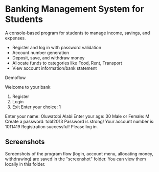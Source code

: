 # Banking Management System for Students
A console-based program for students to manage income, savings, and expenses.
- Register and log in with password validation
- Account number generation
- Deposit, save, and withdraw money
- Allocate funds to categories like Food, Rent, Transport
- View account information/bank statement
  

Demoflow

Welcome to your bank
1. Register
2. Login
3. Exit
Enter your choice: 1

Enter your name: Oluwatobi Alabi
Enter your age: 30
Male or Female: M
Create a password: tobI2013
Password is strong! Your account number is: 1011419
Registration successful! Please log in.



## Screenshots

Screenshots of the program flow (login, account menu, allocating money, withdrawing) are saved in the "screenshot" folder. You can view them locally in this folder.



